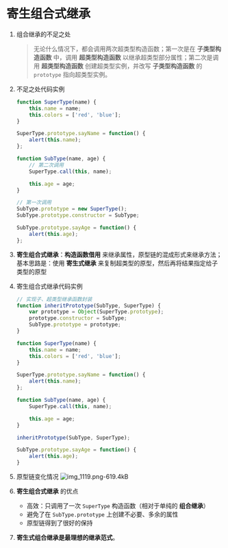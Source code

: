 ```
```
# 寄生组合式继承
1. 组合继承的不足之处
    > 无论什么情况下，都会调用两次超类型构造函数；第一次是在 **子类型构造函数** 中，调用 **超类型构造函数** 以继承超类型部分属性；第二次是调用 **超类型构造函数** 创建超类型实例，并改写 **子类型构造函数** 的 `prototype` 指向超类型实例。

2. 不足之处代码实例
    ```javascript
    function SuperType(name) {
        this.name = name;
        this.colors = ['red', 'blue'];
    }

    SuperType.prototype.sayName = function() {
        alert(this.name);
    };

    function SubType(name, age) {
        // 第二次调用
        SuperType.call(this, name);

        this.age = age;
    }

    // 第一次调用
    SubType.prototype = new SuperType();
    SubType.prototype.constructor = SubType;

    SubType.prototype.sayAge = function() {
        alert(this.age);
    };
    ```

3. **寄生组合式继承**：**构造函数借用** 来继承属性，原型链的混成形式来继承方法；
    基本思路是：使用 **寄生式继承** 来复制超类型的原型，然后再将结果指定给子类型的原型

4. 寄生组合式继承代码实例
    ```javascript
    // 实现子、超类型继承函数封装
    function inheritPrototype(SubType, SuperType) {
        var prototype = Object(SuperType.prototype);
        prototype.constructor = SubType;
        SubType.prototype = prototype;
    }

    function SuperType(name) {
        this.name = name;
        this.colors = ['red', 'blue'];
    }

    SuperType.prototype.sayName = function() {
        alert(this.name);
    };

    function SubType(name, age) {
        SuperType.call(this, name);

        this.age = age;
    }

    inheritPrototype(SubType, SuperType);

    SubType.prototype.sayAge = function() {
        alert(this.age);
    }
    ```

5. 原型链变化情况
    ![img_1119.png-619.4kB][1]

6. **寄生组合式继承** 的优点
    * 高效：只调用了一次 `SuperType` 构造函数（相对于单纯的 **组合继承**）
    * 避免了在 `SubType.prototype` 上创建不必要、多余的属性
    * 原型链得到了很好的保持

7. **寄生式组合继承是最理想的继承范式**。


  [1]: http://static.zybuluo.com/yangfch3/bdv6oqb3ytdeawcgyy3ol8yq/img_1119.png
